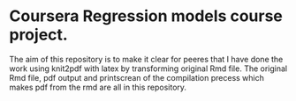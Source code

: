 # Coursera Regression models course project.
The aim of this repository is to make it clear for peeres that I have done the work using knit2pdf with latex by transforming original Rmd file.  The original Rmd file, pdf output and printscrean of the compilation precess which makes pdf from the rmd are all in this repository.

